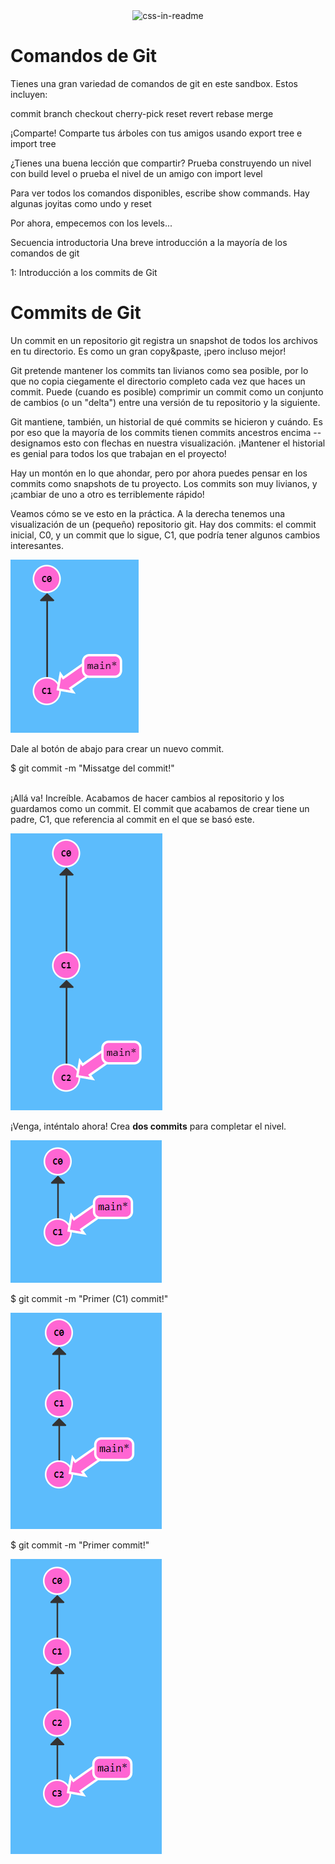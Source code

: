 <!-- <style type="text/css">
  .html,.sintaxi,.htmlLinea,.git { font-family: Lucida Console;}
  .html {padding: 10px; background-color:#d9d9d9;}
  .git {padding: 10px; background-color:#ccffcc;}

  .sintaxi {padding: 5px 3px 3px 40px; background-color:#e6eeff;}
  .htmlLinea {padding: 5px;}
  .prompt { font-weight: normal; color: green;}
  .comentari {font-weight: normal;  color: green;}
  .sudo { font-weight: normal; color: gray;}
  .fitxer {font-family: Lucida Console; font-weight: normal; color: #0099ff; background-color: #e6f5ff; font-weight: bold;}
  .ordre { font-weight: bold; color: #002266;}
  .ordreLinux { font-weight: bold; color: #808080;}
  .resposta {font-weight: bold; color: #666666;}
  .error {font-weight: bold; color: #ff6666; background-color: #ffe6e6}
  .parametre {font-weight: bold; color: #0099ff;}
  
  .commitLinea {padding: 3px; font-weight: bold; background-color: pink;}
  .cadena {font-weight: bold; color: #999999;}
            .intermitent {
                animation: blinker 1s linear infinite;
            }
            @keyframes blinker {
                50% {
                    opacity: 0;
                }
            }
</style> -->

<!--   https://learngitbranching.js.org  -->

<div align="center">
    <img src="./teoria_git.svg" width="400" height="400" alt="css-in-readme">
</div>

# Comandos de Git
Tienes una gran variedad de comandos de git en este sandbox. Estos incluyen:

commit
branch
checkout
cherry-pick
reset
revert
rebase
merge

¡Comparte!
Comparte tus árboles con tus amigos usando export tree e import tree

¿Tienes una buena lección que compartir? Prueba construyendo un nivel con build level o prueba el nivel de un amigo con import level

Para ver todos los comandos disponibles, escribe show commands. Hay algunas joyitas como undo y reset

Por ahora, empecemos con los levels...

Secuencia introductoria
Una breve introducción a la mayoría de los comandos de git

1: Introducción a los commits de Git


# Commits de Git
Un commit en un repositorio git registra un snapshot de todos los archivos en tu directorio. Es como un gran copy&paste, ¡pero incluso mejor!

Git pretende mantener los commits tan livianos como sea posible, por lo que no copia ciegamente el directorio completo cada vez que haces un commit. Puede (cuando es posible) comprimir un commit como un conjunto de cambios (o un "delta") entre una versión de tu repositorio y la siguiente.

Git mantiene, también, un historial de qué commits se hicieron y cuándo. Es por eso que la mayoría de los commits tienen commits ancestros encima -- designamos esto con flechas en nuestra visualización. ¡Mantener el historial es genial para todos los que trabajan en el proyecto!

Hay un montón en lo que ahondar, pero por ahora puedes pensar en los commits como snapshots de tu proyecto. Los commits son muy livianos, y ¡cambiar de uno a otro es terriblemente rápido!

Veamos cómo se ve esto en la práctica. A la derecha tenemos una visualización de un (pequeño) repositorio git. Hay dos commits: el commit inicial, <span class="git commitLinea">C0</span>, y un commit que lo sigue, <span class="git commitLinea">C1</span>, que podría tener algunos cambios interesantes.

![image1](./imatges/imatge_000001.png)

Dale al botón de abajo para crear un nuevo commit.

<div class="sintaxi">
    <span class="prompt">$ </span><span class="ordre">git commit </span><span class=" parametre">-m</span><span classe="cadena"> "Missatge del commit!"</span></div>
<br>

¡Allá va! Increíble. Acabamos de hacer cambios al repositorio y los guardamos como un commit. El commit que acabamos de crear tiene un padre, <span class="git commitLinea">C1</span>, que referencia al commit en el que se basó este.

![image2](./imatges/imatge_000002.png)

¡Venga, inténtalo ahora! Crea **dos commits** para completar el nivel.

![image3](./imatges/imatge_000003.png)

<div class="git">
    <span class="prompt">$ </span><span class="ordre">git commit </span><span class="parametre">-m</span><span classe="cadena"> "Primer (C1) commit!"</span></div>

![image4](./imatges/imatge_000004.png)


<div class="git">
    <span class="prompt">$ </span><span class="ordre">git commit </span><span class=" parametre">-m</span><span classe="cadena"> "Primer commit!"</span></div>

![image5](./imatges/imatge_000005.png)